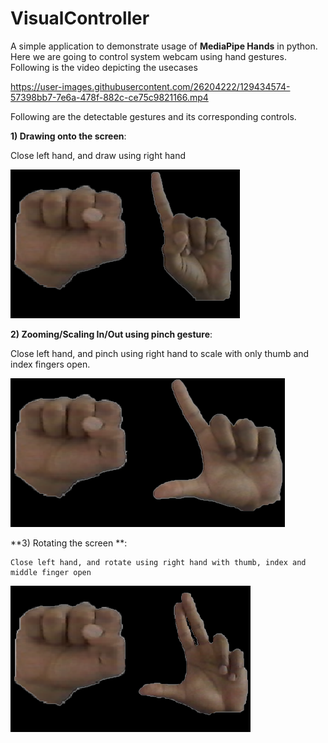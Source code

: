 # VisualController
A simple application to demonstrate usage of **MediaPipe Hands** in python. Here we are going to control system webcam using hand gestures. Following is the video depicting the usecases

https://user-images.githubusercontent.com/26204222/129434574-57398bb7-7e6a-478f-882c-ce75c9821166.mp4


Following are the detectable gestures and its corresponding controls. 

**1) Drawing onto the screen**: 
  
  Close left hand, and draw using right hand

  ![Draw](https://github.com/Mahanteshambi/VisualController/blob/main/imgs/draw-b.png)
  
**2) Zooming/Scaling In/Out using pinch gesture**: 
  
  Close left hand, and pinch using right hand to scale with only thumb and index fingers open.

  ![Scale](https://github.com/Mahanteshambi/VisualController/blob/main/imgs/zoom-b.png)
  
**3) Rotating the screen **:
    
    Close left hand, and rotate using right hand with thumb, index and middle finger open

  ![Scale](https://github.com/Mahanteshambi/VisualController/blob/main/imgs/rotate-b.png)
  
